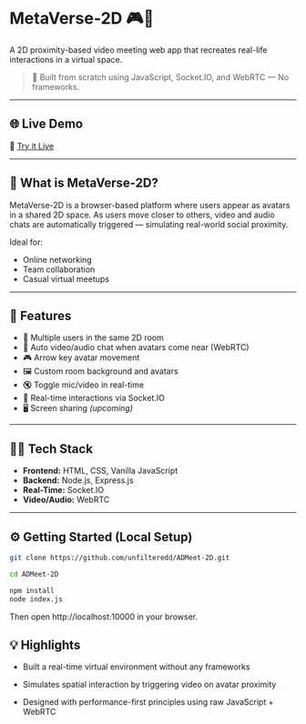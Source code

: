 # MetaVerse-2D 🎮💬  
A 2D proximity-based video meeting web app that recreates real-life interactions in a virtual space.

> 🧠 Built from scratch using JavaScript, Socket.IO, and WebRTC — No frameworks.

---

## 🌐 Live Demo  
🔗 [Try it Live](https://admeet-2d.onrender.com)

---

## 📌 What is MetaVerse-2D?

MetaVerse-2D is a browser-based platform where users appear as avatars in a shared 2D space. As users move closer to others, video and audio chats are automatically triggered — simulating real-world social proximity.

Ideal for:
- Online networking
- Team collaboration
- Casual virtual meetups

---

## 🚀 Features

- 🧍 Multiple users in the same 2D room
- 🎥 Auto video/audio chat when avatars come near (WebRTC)
- 🎮 Arrow key avatar movement
- 🖼️ Custom room background and avatars
- 🔇 Toggle mic/video in real-time
- 📡 Real-time interactions via Socket.IO
- 🖥️ Screen sharing *(upcoming)*

---

## 🧑‍💻 Tech Stack

- **Frontend:** HTML, CSS, Vanilla JavaScript  
- **Backend:** Node.js, Express.js  
- **Real-Time:** Socket.IO  
- **Video/Audio:** WebRTC

---



## ⚙️ Getting Started (Local Setup)

```bash
git clone https://github.com/unfilteredd/ADMeet-2D.git
```
```bash
cd ADMeet-2D
```
```bash
npm install
node index.js
```
Then open http://localhost:10000 in your browser.

## 💡 Highlights

- Built a real-time virtual environment without any frameworks

- Simulates spatial interaction by triggering video on avatar proximity

- Designed with performance-first principles using raw JavaScript + WebRTC
